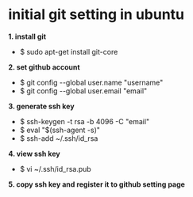 # initial git setting in ubuntu

__1. install git__
* $ sudo apt-get install git-core

__2. set github account__ 
* $ git config --global user.name "username"
* $ git config --global user.email "email"

__3. generate ssh key__
* $ ssh-keygen -t rsa -b 4096 -C "email"
* $ eval "$(ssh-agent -s)"
* $ ssh-add ~/.ssh/id_rsa

__4. view ssh key__
* $ vi ~/.ssh/id_rsa.pub

__5. copy ssh key and register it to github setting page__
